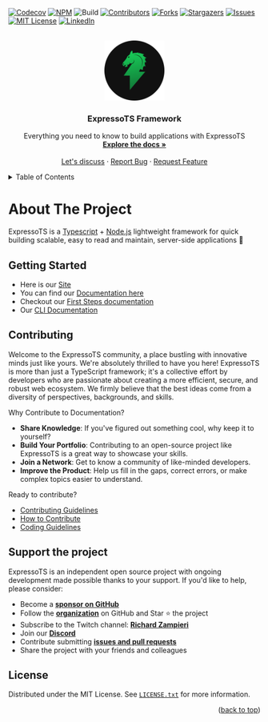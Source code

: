 <a name="readme-top"></a>

<!-- PROJECT SHIELDS -->

[![Codecov][codecov-shield]][codecov-url]
[![NPM][npm-shield]][npm-url]
![Build][build-shield]
[![Contributors][contributors-shield]][contributors-url]
[![Forks][forks-shield]][forks-url]
[![Stargazers][stars-shield]][stars-url]
[![Issues][issues-shield]][issues-url]
[![MIT License][license-shield]][license-url]
[![LinkedIn][linkedin-shield]][linkedin-url]

<!-- PROJECT LOGO -->
<br />
<div align="center">
  <a href="https://github.com/othneildrew/Best-README-Template">
    <img src="https://github.com/expressots/expressots/blob/main/media/expressots.png" alt="Logo" width="120">
  </a>

  <h3 align="center">ExpressoTS Framework</h3>

  <p align="center">
    Everything you need to know to build applications with ExpressoTS
    <br />
    <a href="https://doc.expresso-ts.com/"><strong>Explore the docs »</strong></a>
    <br />
    <br />
    <a href="https://github.com/expressots/expressots/discussions">Let's discuss</a>
    ·
    <a href="https://github.com/expressots/expressots/issues">Report Bug</a>
    ·
    <a href="https://github.com/expressots/expressots/issues">Request Feature</a>
  </p>
</div>

<!-- TABLE OF CONTENTS -->
<details>
  <summary>Table of Contents</summary>
  <ol>
    <li><a href="#about-the-project">About The Project</a></li>
    <li><a href="#getting-started">Getting Started</a></li>
    <li><a href="#contributing">Contributing</a></li>
    <li><a href="#support-the-project">Support the project</a></li>
    <li><a href="#license">License</a></li>
  </ol>
</details>

<!-- ABOUT THE PROJECT -->

# About The Project

ExpressoTS is a [Typescript](https://www.typescriptlang.org/) + [Node.js](https://nodejs.org/en/) lightweight framework for quick building scalable, easy to read and maintain, server-side applications 🐎

## Getting Started

- Here is our [Site](https://expresso-ts.com/)
- You can find our [Documentation here](https://doc.expresso-ts.com/)
- Checkout our [First Steps documentation](https://doc.expresso-ts.com/docs/overview/first-steps)
- Our [CLI Documentation](https://doc.expresso-ts.com/docs/cli/overview)

## Contributing

Welcome to the ExpressoTS community, a place bustling with innovative minds just like yours. We're absolutely thrilled to have you here!
ExpressoTS is more than just a TypeScript framework; it's a collective effort by developers who are passionate about creating a more efficient, secure, and robust web ecosystem. We firmly believe that the best ideas come from a diversity of perspectives, backgrounds, and skills.

Why Contribute to Documentation?

- **Share Knowledge**: If you've figured out something cool, why keep it to yourself?
- **Build Your Portfolio**: Contributing to an open-source project like ExpressoTS is a great way to showcase your skills.
- **Join a Network**: Get to know a community of like-minded developers.
- **Improve the Product**: Help us fill in the gaps, correct errors, or make complex topics easier to understand.

Ready to contribute?

- [Contributing Guidelines](https://github.com/expressots/expressots/blob/main/CONTRIBUTING.md)
- [How to Contribute](https://github.com/expressots/expressots/blob/main/CONTRIBUTING_HOWTO.md)
- [Coding Guidelines](https://github.com/rsaz/TypescriptCodingGuidelines)

## Support the project

ExpressoTS is an independent open source project with ongoing development made possible thanks to your support. If you'd like to help, please consider:

- Become a **[sponsor on GitHub](https://github.com/sponsors/expressots)**
- Follow the **[organization](https://github.com/expressots)** on GitHub and Star ⭐ the project
- Subscribe to the Twitch channel: **[Richard Zampieri](https://www.twitch.tv/richardzampieri)**
- Join our **[Discord](https://discord.com/invite/PyPJfGK)**
- Contribute submitting **[issues and pull requests](https://github.com/expressots/expressots/issues)**
- Share the project with your friends and colleagues

## License

Distributed under the MIT License. See [`LICENSE.txt`](https://github.com/expressots/expressots/blob/main/LICENSE) for more information.

<p align="right">(<a href="#readme-top">back to top</a>)</p>

<!-- MARKDOWN LINKS & IMAGES -->
<!-- https://www.markdownguide.org/basic-syntax/#reference-style-links -->

[codecov-url]: https://codecov.io/gh/expressots/jwt
[codecov-shield]: https://img.shields.io/codecov/c/gh/expressots/jwt/main?style=for-the-badge&logo=codecov&labelColor=FB9AD1
[npm-url]: https://www.npmjs.com/package/@expressots/jwt
[npm-shield]: https://img.shields.io/npm/v/@expressots/jwt?style=for-the-badge&logo=npm&color=9B3922
[build-shield]: https://img.shields.io/github/actions/workflow/status/expressots/adapter-express/build.yaml?branch=main&style=for-the-badge&logo=github
[contributors-shield]: https://img.shields.io/github/contributors/expressots/jwt?style=for-the-badge
[contributors-url]: https://github.com/expressots/jwt/graphs/contributors
[forks-shield]: https://img.shields.io/github/forks/expressots/jwt?style=for-the-badge
[forks-url]: https://github.com/expressots/jwt/forks
[stars-shield]: https://img.shields.io/github/stars/expressots/jwt?style=for-the-badge
[stars-url]: https://github.com/expressots/jwt/stargazers
[issues-shield]: https://img.shields.io/github/issues/expressots/jwt?style=for-the-badge
[issues-url]: https://github.com/expressots/jwt/issues
[license-shield]: https://img.shields.io/github/license/expressots/jwt?style=for-the-badge
[license-url]: https://github.com/expressots/jwt/blob/main/LICENSE
[linkedin-shield]: https://img.shields.io/badge/-LinkedIn-black.svg?style=for-the-badge&logo=linkedin&colorB=555
[linkedin-url]: https://www.linkedin.com/company/expresso-ts/
[product-screenshot]: images/screenshot.png

